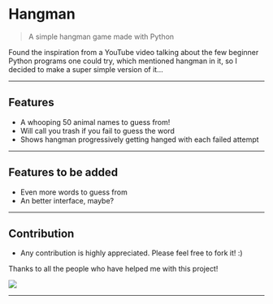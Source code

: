 # Hangman

<!-- markdownlint-disable no-inline-html -->

> A simple hangman game made with Python

Found the inspiration from a YouTube video talking about the few beginner Python programs one could try, which mentioned hangman in it, so I decided to make a super simple version of it...

---

## Features

- A whooping 50 animal names to guess from!
- Will call you trash if you fail to guess the word
- Shows hangman progressively getting hanged with each failed attempt

---

## Features to be added

- Even more words to guess from
- An better interface, maybe?

---

## Contribution

- Any contribution is highly appreciated. Please feel free to fork it! :)

Thanks to all the people who have helped me with this project!

<a href="https://github.com/Neamur/Hangman/graphs/contributors">
  <img src="https://contrib.rocks/image?repo=Neamur/Hangman" />
</a>

---
